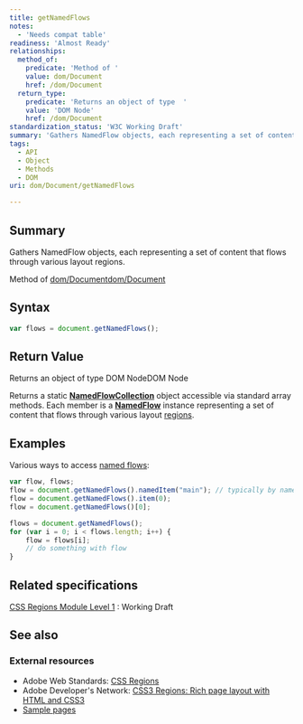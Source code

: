 ```yaml
---
title: getNamedFlows
notes:
  - 'Needs compat table'
readiness: 'Almost Ready'
relationships:
  method_of:
    predicate: 'Method of '
    value: dom/Document
    href: /dom/Document
  return_type:
    predicate: 'Returns an object of type  '
    value: 'DOM Node'
    href: /dom/Document
standardization_status: 'W3C Working Draft'
summary: 'Gathers NamedFlow objects, each representing a set of content that flows through various layout regions.'
tags:
  - API
  - Object
  - Methods
  - DOM
uri: dom/Document/getNamedFlows

---
```

## <span>Summary</span>

Gathers NamedFlow objects, each representing a set of content that flows through various layout regions.

Method of [dom/Document](/dom/Document)[dom/Document](/dom/Document)

## <span>Syntax</span>

``` js
var flows = document.getNamedFlows();
```

## <span>Return Value</span>

Returns an object of type DOM NodeDOM Node

Returns a static [**NamedFlowCollection**](/apis/css-regions/NamedFlowCollection) object accessible via standard array methods. Each member is a [**NamedFlow**](/apis/css-regions/NamedFlow) instance representing a set of content that flows through various layout [regions](/css/concepts/region).

## <span>Examples</span>

Various ways to access [named flows](/css/concepts/named_flow):

``` js
var flow, flows;
flow = document.getNamedFlows().namedItem("main"); // typically by name
flow = document.getNamedFlows().item(0);
flow = document.getNamedFlows()[0];

flows = document.getNamedFlows();
for (var i = 0; i < flows.length; i++) {
    flow = flows[i];
    // do something with flow
}
```

## <span>Related specifications</span>

[CSS Regions Module Level 1](http://www.w3.org/TR/2013/WD-css3-regions-20130528/#document-getnamedflows)
:   Working Draft

## <span>See also</span>

### <span>External resources</span>

-   Adobe Web Standards: [CSS Regions](http://html.adobe.com/webstandards/cssregions)
-   Adobe Developer's Network: [CSS3 Regions: Rich page layout with HTML and CSS3](http://www.adobe.com/devnet/html5/articles/css3-regions.html)
-   [Sample pages](http://adobe.github.com/web-platform/samples/css-regions)
